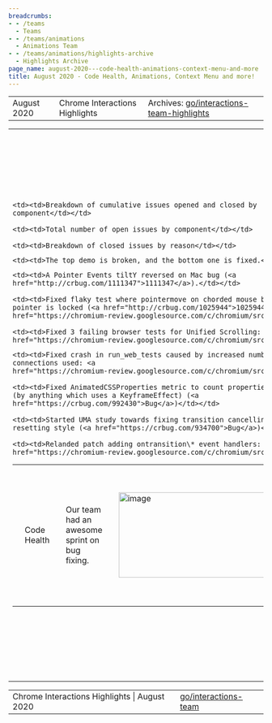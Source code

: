 ```yaml
---
breadcrumbs:
- - /teams
  - Teams
- - /teams/animations
  - Animations Team
- - /teams/animations/highlights-archive
  - Highlights Archive
page_name: august-2020---code-health-animations-context-menu-and-more
title: August 2020 - Code Health, Animations, Context Menu and more!
---
```


<table>
<tr>

<td>August 2020</td>

<td>Chrome Interactions Highlights</td>

<td>Archives: <a href="http://go/animations-team-highlights">go/interactions-team-highlights</a></td>

</tr>
</table>

<table>
<tr>

<td><table></td>
<td><tr></td>

<td><td>Code Health</td></td>

<td><td>Our team had an awesome sprint on bug fixing.</td></td>

<td><td><img alt="image" src="https://lh4.googleusercontent.com/owiAyDpZzfTYW5rAik3nJan9W6E4DsI0s127oetssl1Zpt1CrnI3BFqNW_HoOR3IRQFga05EQ1eiobzNGqISyuo4jxVC6H8eGZyxNXd_uGdBAVUImHk-koHYjRv4E26J-BPZ-7h9QA" height=168 width=307></td></td>

<td><td>Thanks to kevers@, we now have a bug dashboard (<a href="http://goto.google.com/interactions-dashboard">go/interactions-dashboard</a>). The above graph shows opened vs closed bugs during this sprint. The dashboard also includes:</td></td>

    <td><td>Breakdown of cumulative issues opened and closed by
    component</td></td>

    <td><td>Total number of open issues by component</td></td>

    <td><td>Breakdown of closed issues by reason</td></td>

<td><td><img alt="image" src="https://lh5.googleusercontent.com/v5UeZaDBwG0E8xifSNGs1zWxbO1IrJjsnUf1CXk-Urydx7EyS6ooei0deoEbs5Zxn2p9FvWQq4XeLlnaRMnY8lgGND36PfW6qnDmRWKVcqzaDuUg3lpezDfWp5g0iKll5StZi2xG7Q" height=158 width=492></td></td>

<td><td><img alt="image" src="https://lh3.googleusercontent.com/tyCAkYty-BGkwHg3GgW3MJwsn17hn1f6OmLDsZ03KTF6EdRRbYxvo2NkYmnipCd8-FmCIlNjy8P6wogQz9n0y6ArNgEXT6PQqFAGjutSPARPCT_rry5ERxuWaYkgjxCem5iPYZHgow" height=164 width=500></td></td>

<td><td>flackr@ fixed <a href="https://crbug.com/1116020">flicker when setting style in finish callback</a> (<a href="https://output.jsbin.com/darepen">demo</a>)</td></td>

    <td><td>The top demo is broken, and the bottom one is fixed.</td></td>

<td><td>liviutinta@ fixed several bugs:</td></td>

    <td><td>A Pointer Events tiltY reversed on Mac bug (<a
    href="http://crbug.com/1111347">1111347</a>).</td></td>

    <td><td>Fixed flaky test where pointermove on chorded mouse buttons when
    pointer is locked (<a href="http://crbug.com/1025944">1025944</a> <a
    href="https://chromium-review.googlesource.com/c/chromium/src/+/2360494">CL</a>)</td></td>

    <td><td>Fixed 3 failing browser tests for Unified Scrolling: <a
    href="https://chromium-review.googlesource.com/c/chromium/src/+/2364055">CL</a></td></td>

<td><td>gtsteel@ made great contributions to bug fixing.</td></td>

    <td><td>Fixed crash in run_web_tests caused by increased number of X11
    connections used: <a
    href="https://chromium-review.googlesource.com/c/chromium/src/+/2368420">CL</a>.</td></td>

    <td><td>Fixed AnimatedCSSProperties metric to count properties when animated
    (by anything which uses a KeyframeEffect) (<a
    href="https://crbug.com/992430">Bug</a>)</td></td>

    <td><td>Started UMA study towards fixing transition cancelling when
    resetting style (<a href="https://crbug.com/934700">Bug</a>)</td></td>

    <td><td>Relanded patch adding ontransition\* event handlers: <a
    href="https://chromium-review.googlesource.com/c/chromium/src/+/2258467">CL</a>.</td></td>

<td></tr></td>
<td></table></td>

<td><table></td>
<td><tr></td>

<td><td><img alt="image" src="https://lh3.googleusercontent.com/hvsHNNrrxW1mAKU5UZUYURv7Man5793AmBYMJKxYNpazzfTZNao081OYbnQXawm_DaQC8mU9TcmEqfv1OoJBozBgQ5mFfUWptIfor2IkQq3hC9L5XKdms_CGuLy1YoNIjPOG21J6Ng" height=146 width=273></td></td>

    <td><td>Top animation is composited</td></td>
    <td><td>Bottom animation is main thread</td></td>

    <td><td>After the fix, the composited animation aligns with the main thread
    animation and there is no jump on reversal.</td></td>

<td><td>Animations</td></td>

<td><td>kevers@ fixed a weird reversal of composited animations with start-delay.</td></td>

    <td><td>The problem is that the process of converting timing properties to
    time offset for the compositor assumes the animation is running in the
    forward direction. The time offset is incorrect if playing in the reverse
    direction and there is a start delay (<a
    href="https://bugs.chromium.org/p/chromium/issues/detail?id=1095813">1095813</a>).</td></td>

    <td><td>The solution is to Include the tweak for start delay only if the
    playback rate is positive. (<a
    href="https://chromium-review.googlesource.com/c/chromium/src/+/2339712">CL</a>).</td></td>

<td><td>kevers@ Fixed 5 WPT test flakes and one non-WPT test flake for animations. (<a href="https://bugs.chromium.org/p/chromium/issues/detail?id=1093451">1093451</a>,<a href="https://bugs.chromium.org/p/chromium/issues/detail?id=1092177"> 1092177</a>,<a href="https://bugs.chromium.org/p/chromium/issues/detail?id=1092141"> 1092141</a>, <a href="https://bugs.chromium.org/p/chromium/issues/detail?id=1064065">1064065</a>, <a href="https://bugs.chromium.org/p/chromium/issues/detail?id=1085564">1085564</a>, <a href="https://bugs.chromium.org/p/chromium/issues/detail?id=623434">623434</a>)</td></td>

<td><td>WebDriver Actions API Spec</td></td>

<td><td>lanwei@ finished the implementation in Chromedriver and Webdriver (<a href="https://chromium-review.googlesource.com/c/chromium/src/+/2324972">CL</a>, <a href="https://chromium-review.googlesource.com/c/chromium/src/+/2316405">CL</a>)</td></td>

<td><td>Azimuth/Altitude for Pointer Events</td></td>

<td><td>liviutinta@ shipped the Azimuth and Altitude.</td></td>

    <td><td>Received 3 LGTMs on <a
    href="https://groups.google.com/a/chromium.org/forum/?utm_medium=email&utm_source=footer#!msg/blink-dev/ZRI-7X_4GwM/Sp1ZMIw5AgAJ">Intent
    to Ship</a></td></td>

    <td><td>Landed <a href="http://crrev.com/c/2343385">CL</a> to enable the
    feature flag by default</td></td>

    <td><td>No feedback yet from <a
    href="https://github.com/w3ctag/design-reviews/issues/537">TAG
    Review</a></td></td>

    <td><td>Positive signal from Webkit, no signal from Gecko.</td></td>

<td><td>Context Menu with Touch-Drag</td></td>

<td><td>mustaq@ Added context menu support to draggable elements: behind a flag, show Window native draggable behavior of showing context menu on drag end (<a href="https://chromium-review.googlesource.com/c/chromium/src/+/2340287">CL</a>).</td></td>

    <td><td>Before: draggable divs can’t show context menu because a touch
    interaction has to choose between dragging vs context-menu. We have links
    and images always non-draggable for this reason. (Hi-res video <a
    href="https://drive.google.com/file/d/1W2zX7_SdCVVoV0yh9nwK6SY7X29ozOII/view?usp=sharing">here</a>).</td></td>

<td><td><img alt="image" src="https://lh4.googleusercontent.com/mI0QBIs9oloJh6Foi_XwnQJzfH4VwmPZejBZkcPwmMOEjj2k4R9l-ledgLWkVXpVONHg6sHtsZU1JhlPqWkoz5RZqbv8MoMBmkjcL70QaqXT9n9fvov5ltkyj_5xqNOF_dDNh1jbZQ" height=200 width=280></td></td>

    <td><td>After: draggable elements shows context menu on drag-end, like
    Windows desktop icons. Context menu depends on where the element is dropped.
    Works on divs, links and images. (Hi-res video <a
    href="https://drive.google.com/file/d/1MkUOjoi6qJnUl_XFphFzqonVQjg9XyO5/view?usp=sharing">here</a>.)</td></td>

<td><td><img alt="image" src="https://lh4.googleusercontent.com/Y4BB2dlHUTM3gmFARKxmlPRJ0WWZhSLkaCwNr_r7LrbsRPBBqaoY6sSvKYgEe13wMVEmZFWsUI4bTnTSHnZnewJiJWDqjhChVNLLbkOZqw_klQOQ1ZusQw8cvyAApXSkCLFRDuM3Rg" height=200 width=280></td></td>

<td></tr></td>
<td></table></td>

<td><table></td>
<td><tr></td>

<td><td>Throughput Metrics</td></td>

<td><td>xidachen@ fixed wrong reporting in video frame sequence length (<a href="https://chromium-review.googlesource.com/c/chromium/src/+/2342247">CL</a>), where 50% had length of 0 frames.</td></td>

<td></tr></td>
<td></table></td>

</tr>
</table>

<table>
<tr>

<td>Chrome Interactions Highlights | August 2020</td>

<td><a href="http://go/interactions-team">go/interactions-team</a></td>

</tr>
</table>
